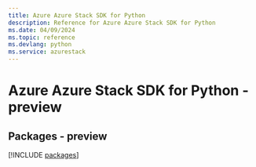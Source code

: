 ```yaml
---
title: Azure Azure Stack SDK for Python
description: Reference for Azure Azure Stack SDK for Python
ms.date: 04/09/2024
ms.topic: reference
ms.devlang: python
ms.service: azurestack
---
```

# Azure Azure Stack SDK for Python - preview
## Packages - preview
[!INCLUDE [packages](azure-stack-index.md)]
